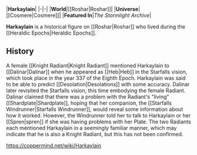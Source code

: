 |**Harkaylain**|
|-|-|
|**World**|[[Roshar\|Roshar]]|
|**Universe**|[[Cosmere\|Cosmere]]|
|**Featured In**|*The Stormlight Archive*|

**Harkaylain** is a historical figure on [[Roshar\|Roshar]] who lived during the [[Heraldic Epochs\|Heraldic Epochs]].

## History
A female [[Knight Radiant\|Knight Radiant]] mentioned Harkaylain to [[Dalinar\|Dalinar]] when he appeared as [[Heb\|Heb]] in the Starfalls vision, which took place in the year 337 of the Eighth Epoch. Harkaylain was said to be able to predict [[Desolation\|Desolations]] with some accuracy.
Dalinar later revisited the Starfalls vision, this time embodying the female Radiant. Dalinar claimed that there was a problem with the Radiant's "living" [[Shardplate\|Shardplate]], hoping that her companion, the [[Starfalls Windrunner\|Starfalls Windrunner]], would reveal some information about how it worked. However, the Windrunner told her to talk to Harkaylain or her [[Spren\|spren]] if she was having problems with her Plate.
The two Radiants each mentioned Harkaylain in a seemingly familiar manner, which may indicate that he is also a Knight Radiant, but this has not been confirmed.



https://coppermind.net/wiki/Harkaylain